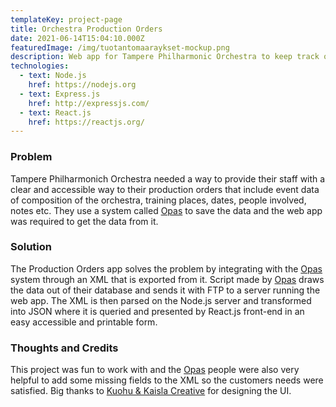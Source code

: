 ```yaml
---
templateKey: project-page
title: Orchestra Production Orders
date: 2021-06-14T15:04:10.000Z
featuredImage: /img/tuotantomaaraykset-mockup.png
description: Web app for Tampere Philharmonic Orchestra to keep track of resources and staff needed for organizing their training and performances.
technologies:
  - text: Node.js
    href: https://nodejs.org
  - text: Express.js
    href: http://expressjs.com/
  - text: React.js
    href: https://reactjs.org/
---
```


### Problem

Tampere Philharmonich Orchestra needed a way to provide their staff with a clear and accessible way to their production orders that include event data of composition of the orchestra, training places, dates, people involved, notes etc. They use a system called [Opas](https://www.opas.eu) to save the data and the web app was required to get the data from it.

### Solution

The Production Orders app solves the problem by integrating with the [Opas](https://www.opas.eu) system through an XML that is exported from it. Script made by [Opas](https://www.opas.eu) draws the data out of their database and sends it with FTP to a server running the web app. The XML is then parsed on the Node.js server and transformed into JSON where it is queried and presented by React.js front-end in an easy accessible and printable form.

### Thoughts and Credits

This project was fun to work with and the [Opas](https://www.opas.eu) people were also very helpful to add some missing fields to the XML so the customers needs were satisfied. Big thanks to [Kuohu & Kaisla Creative](https://kuohukaisla.com) for designing the UI.